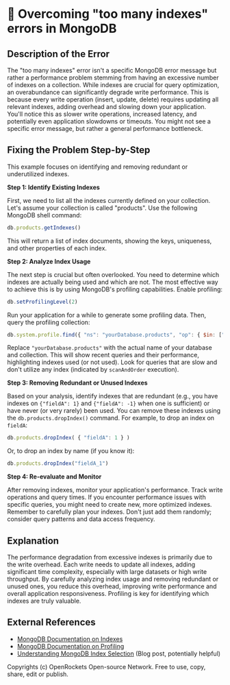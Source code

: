 # 🐞 Overcoming "too many indexes" errors in MongoDB


## Description of the Error

The "too many indexes" error isn't a specific MongoDB error message but rather a performance problem stemming from having an excessive number of indexes on a collection.  While indexes are crucial for query optimization, an overabundance can significantly degrade write performance.  This is because every write operation (insert, update, delete) requires updating all relevant indexes, adding overhead and slowing down your application.  You'll notice this as slower write operations, increased latency, and potentially even application slowdowns or timeouts.  You might not see a specific error message, but rather a general performance bottleneck.


## Fixing the Problem Step-by-Step

This example focuses on identifying and removing redundant or underutilized indexes.

**Step 1: Identify Existing Indexes**

First, we need to list all the indexes currently defined on your collection.  Let's assume your collection is called "products".  Use the following MongoDB shell command:

```javascript
db.products.getIndexes()
```

This will return a list of index documents, showing the keys, uniqueness, and other properties of each index.

**Step 2: Analyze Index Usage**

The next step is crucial but often overlooked.  You need to determine which indexes are actually being used and which are not. The most effective way to achieve this is by using MongoDB's profiling capabilities. Enable profiling:

```javascript
db.setProfilingLevel(2)
```

Run your application for a while to generate some profiling data.  Then, query the profiling collection:

```javascript
db.system.profile.find({ "ns": "yourDatabase.products", "op": { $in: ["query", "getmore"] } }).sort( {ts: -1} ).limit(100)
```
Replace `"yourDatabase.products"` with the actual name of your database and collection.  This will show recent queries and their performance, highlighting indexes used (or not used). Look for queries that are slow and don't utilize any index (indicated by `scanAndOrder` execution).

**Step 3: Removing Redundant or Unused Indexes**

Based on your analysis, identify indexes that are redundant (e.g., you have indexes on `{"fieldA": 1}` and `{"fieldA": -1}` when one is sufficient) or have never (or very rarely) been used.  You can remove these indexes using the `db.products.dropIndex()` command.  For example, to drop an index on `fieldA`:


```javascript
db.products.dropIndex( { "fieldA": 1 } )
```

Or, to drop an index by name (if you know it):

```javascript
db.products.dropIndex("fieldA_1")
```

**Step 4: Re-evaluate and Monitor**

After removing indexes, monitor your application's performance.  Track write operations and query times.  If you encounter performance issues with specific queries, you might need to create new, more optimized indexes.  Remember to carefully plan your indexes. Don't just add them randomly; consider query patterns and data access frequency.


## Explanation

The performance degradation from excessive indexes is primarily due to the write overhead.  Each write needs to update all indexes, adding significant time complexity, especially with large datasets or high write throughput.  By carefully analyzing index usage and removing redundant or unused ones, you reduce this overhead, improving write performance and overall application responsiveness.  Profiling is key for identifying which indexes are truly valuable.


## External References

* [MongoDB Documentation on Indexes](https://www.mongodb.com/docs/manual/indexes/)
* [MongoDB Documentation on Profiling](https://www.mongodb.com/docs/manual/tutorial/manage-profiling/)
* [Understanding MongoDB Index Selection](https://www.mongodb.com/blog/post/understanding-mongodb-index-selection) (Blog post, potentially helpful)


Copyrights (c) OpenRockets Open-source Network. Free to use, copy, share, edit or publish.

